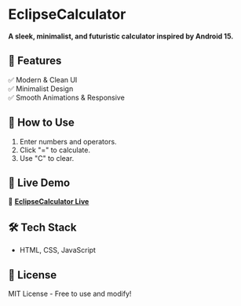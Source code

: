 # EclipseCalculator  
**A sleek, minimalist, and futuristic calculator inspired by Android 15.**  

## 🚀 Features  
✅ Modern & Clean UI  
✅ Minimalist Design  
✅ Smooth Animations & Responsive  

## 📖 How to Use  
1. Enter numbers and operators.  
2. Click "=" to calculate.  
3. Use "C" to clear.  

## 📡 Live Demo  
🔗 **[EclipseCalculator Live](https://YOUR_USERNAME.github.io/EclipseCalculator/)**  

## 🛠 Tech Stack  
- HTML, CSS, JavaScript  

## 📜 License  
MIT License - Free to use and modify!  
